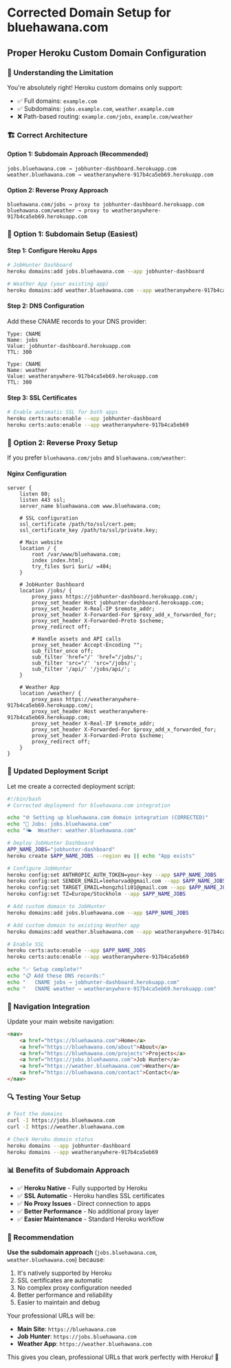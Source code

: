 # Corrected Domain Setup for bluehawana.com
## Proper Heroku Custom Domain Configuration

### 🎯 Understanding the Limitation
You're absolutely right! Heroku custom domains only support:
- ✅ Full domains: `example.com`
- ✅ Subdomains: `jobs.example.com`, `weather.example.com`
- ❌ Path-based routing: `example.com/jobs`, `example.com/weather`

### 🏗️ Correct Architecture

#### Option 1: Subdomain Approach (Recommended)
```
jobs.bluehawana.com → jobhunter-dashboard.herokuapp.com
weather.bluehawana.com → weatheranywhere-917b4ca5eb69.herokuapp.com
```

#### Option 2: Reverse Proxy Approach
```
bluehawana.com/jobs → proxy to jobhunter-dashboard.herokuapp.com
bluehawana.com/weather → proxy to weatheranywhere-917b4ca5eb69.herokuapp.com
```

### 🚀 Option 1: Subdomain Setup (Easiest)

#### Step 1: Configure Heroku Apps
```bash
# JobHunter Dashboard
heroku domains:add jobs.bluehawana.com --app jobhunter-dashboard

# Weather App (your existing app)
heroku domains:add weather.bluehawana.com --app weatheranywhere-917b4ca5eb69
```

#### Step 2: DNS Configuration
Add these CNAME records to your DNS provider:
```
Type: CNAME
Name: jobs
Value: jobhunter-dashboard.herokuapp.com
TTL: 300

Type: CNAME
Name: weather
Value: weatheranywhere-917b4ca5eb69.herokuapp.com
TTL: 300
```

#### Step 3: SSL Certificates
```bash
# Enable automatic SSL for both apps
heroku certs:auto:enable --app jobhunter-dashboard
heroku certs:auto:enable --app weatheranywhere-917b4ca5eb69
```

### 🔧 Option 2: Reverse Proxy Setup

If you prefer `bluehawana.com/jobs` and `bluehawana.com/weather`:

#### Nginx Configuration
```nginx
server {
    listen 80;
    listen 443 ssl;
    server_name bluehawana.com www.bluehawana.com;
    
    # SSL configuration
    ssl_certificate /path/to/ssl/cert.pem;
    ssl_certificate_key /path/to/ssl/private.key;
    
    # Main website
    location / {
        root /var/www/bluehawana.com;
        index index.html;
        try_files $uri $uri/ =404;
    }
    
    # JobHunter Dashboard
    location /jobs/ {
        proxy_pass https://jobhunter-dashboard.herokuapp.com/;
        proxy_set_header Host jobhunter-dashboard.herokuapp.com;
        proxy_set_header X-Real-IP $remote_addr;
        proxy_set_header X-Forwarded-For $proxy_add_x_forwarded_for;
        proxy_set_header X-Forwarded-Proto $scheme;
        proxy_redirect off;
        
        # Handle assets and API calls
        proxy_set_header Accept-Encoding "";
        sub_filter_once off;
        sub_filter 'href="/' 'href="/jobs/';
        sub_filter 'src="/' 'src="/jobs/';
        sub_filter '/api/' '/jobs/api/';
    }
    
    # Weather App
    location /weather/ {
        proxy_pass https://weatheranywhere-917b4ca5eb69.herokuapp.com/;
        proxy_set_header Host weatheranywhere-917b4ca5eb69.herokuapp.com;
        proxy_set_header X-Real-IP $remote_addr;
        proxy_set_header X-Forwarded-For $proxy_add_x_forwarded_for;
        proxy_set_header X-Forwarded-Proto $scheme;
        proxy_redirect off;
    }
}
```

### 📱 Updated Deployment Script

Let me create a corrected deployment script:

```bash
#!/bin/bash
# Corrected deployment for bluehawana.com integration

echo "🌐 Setting up bluehawana.com domain integration (CORRECTED)"
echo "🎯 Jobs: jobs.bluehawana.com"
echo "🌤️  Weather: weather.bluehawana.com"

# Deploy JobHunter Dashboard
APP_NAME_JOBS="jobhunter-dashboard"
heroku create $APP_NAME_JOBS --region eu || echo "App exists"

# Configure JobHunter
heroku config:set ANTHROPIC_AUTH_TOKEN=your-key --app $APP_NAME_JOBS
heroku config:set SENDER_EMAIL=leeharvad@gmail.com --app $APP_NAME_JOBS
heroku config:set TARGET_EMAIL=hongzhili01@gmail.com --app $APP_NAME_JOBS
heroku config:set TZ=Europe/Stockholm --app $APP_NAME_JOBS

# Add custom domain to JobHunter
heroku domains:add jobs.bluehawana.com --app $APP_NAME_JOBS

# Add custom domain to existing Weather app
heroku domains:add weather.bluehawana.com --app weatheranywhere-917b4ca5eb69

# Enable SSL
heroku certs:auto:enable --app $APP_NAME_JOBS
heroku certs:auto:enable --app weatheranywhere-917b4ca5eb69

echo "✅ Setup complete!"
echo "📋 Add these DNS records:"
echo "   CNAME jobs → jobhunter-dashboard.herokuapp.com"
echo "   CNAME weather → weatheranywhere-917b4ca5eb69.herokuapp.com"
```

### 🎨 Navigation Integration

Update your main website navigation:
```html
<nav>
    <a href="https://bluehawana.com">Home</a>
    <a href="https://bluehawana.com/about">About</a>
    <a href="https://bluehawana.com/projects">Projects</a>
    <a href="https://jobs.bluehawana.com">Job Hunter</a>
    <a href="https://weather.bluehawana.com">Weather</a>
    <a href="https://bluehawana.com/contact">Contact</a>
</nav>
```

### 🔍 Testing Your Setup

```bash
# Test the domains
curl -I https://jobs.bluehawana.com
curl -I https://weather.bluehawana.com

# Check Heroku domain status
heroku domains --app jobhunter-dashboard
heroku domains --app weatheranywhere-917b4ca5eb69
```

### 📊 Benefits of Subdomain Approach

- ✅ **Heroku Native** - Fully supported by Heroku
- ✅ **SSL Automatic** - Heroku handles SSL certificates
- ✅ **No Proxy Issues** - Direct connection to apps
- ✅ **Better Performance** - No additional proxy layer
- ✅ **Easier Maintenance** - Standard Heroku workflow

### 🎯 Recommendation

**Use the subdomain approach** (`jobs.bluehawana.com`, `weather.bluehawana.com`) because:
1. It's natively supported by Heroku
2. SSL certificates are automatic
3. No complex proxy configuration needed
4. Better performance and reliability
5. Easier to maintain and debug

Your professional URLs will be:
- **Main Site**: `https://bluehawana.com`
- **Job Hunter**: `https://jobs.bluehawana.com`
- **Weather App**: `https://weather.bluehawana.com`

This gives you clean, professional URLs that work perfectly with Heroku! 🌟